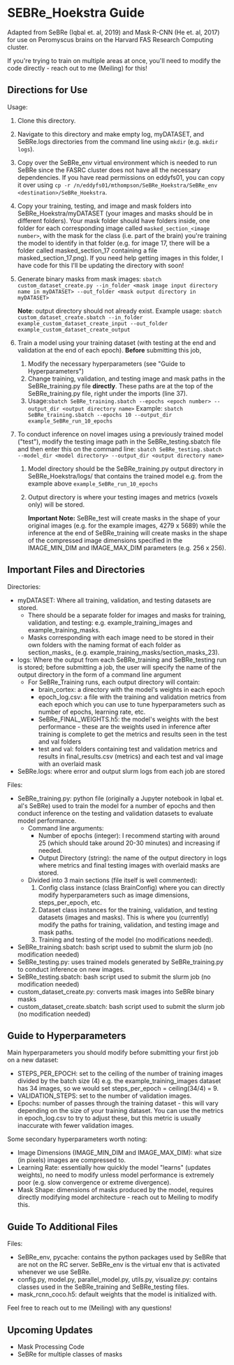 # SEBRe_Hoekstra Guide

Adapted from SeBRe (Iqbal et. al, 2019) and Mask R-CNN (He et. al, 2017) for use on Peromyscus brains on the Harvard FAS Research Computing cluster. 

If you're trying to train on multiple areas at once, you'll need to modify the code directly - reach out to me (Meiling) for this!

## Directions for Use

Usage: 

1. Clone this directory.

2. Navigate to this directory and make empty log, myDATASET, and SeBRe.logs directories from the command line using `mkdir` (e.g. `mkdir logs`).

3. Copy over the SeBRe_env virtual environment which is needed to run SeBRe since the FASRC cluster does not have all the necessary dependencies. If you have read permissions on eddyfs01, you can copy it over using `cp -r /n/eddyfs01/mthompson/SeBRe_Hoekstra/SeBRe_env <destination>/SeBRe_Hoekstra`.

4. Copy your training, testing, and image and mask folders into SeBRe_Hoekstra/myDATASET (your images and masks should be in different folders). Your mask folder should have folders inside, one folder for each corresponding image called `masked_section_<image number>`, with the mask for the class (i.e. part of the brain) you're training the model to identify in that folder (e.g. for image 17, there will be a folder called masked_section_17 containing a file masked_section_17.png). If you need help getting images in this folder, I have code for this I'll be updating the directory with soon! 

5. Generate binary masks from mask images: `sbatch custom_dataset_create.py --in_folder <mask image input directory name in myDATASET> --out_folder <mask output directory in myDATASET>`

   **Note**: output directory should not already exist.
   Example usage: `sbatch custom_dataset_create.sbatch --in_folder example_custom_dataset_create_input --out_folder example_custom_dataset_create_output `

6. Train a model using your training dataset (with testing at the end and validation at the end of each epoch). **Before** submitting this job, 

   1. Modify the necessary hyperparameters (see "Guide to Hyperparameters") 
   2. Change training, validation, and testing image and mask paths in the SeBRe_training.py file **directly**. These paths are at the top of the SeBRe_training.py file, right under the imports (line 37).
   3. Usage:`sbatch SeBRe_training.sbatch --epochs <epoch number> --output_dir <output directory name>`
      Example: `sbatch SeBRe_training.sbatch --epochs 10 --output_dir example_SeBRe_run_10_epochs`

7. To conduct inference on novel images using a previously trained model ("test"), modify the testing image path in the SeBRe_testing.sbatch file and then enter this on the command line: `sbatch SeBRe_testing.sbatch --model_dir <model directory> --output_dir <output directory name>`

   1. Model directory should be the SeBRe_training.py output directory in SeBRe_Hoekstra/logs/ that contains the trained model e.g. from the example above `example_SeBRe_run_10_epochs`

   2. Output directory is where your testing images and metrics (voxels only) will be stored.

      **Important Note:** SeBRe_test will create masks in the shape of your original images (e.g. for the example images, 4279 x 5689) while the inference at the end of SeBRe_training will create masks in the shape of the compressed image dimensions specified in the IMAGE_MIN_DIM and IMAGE_MAX_DIM parameters (e.g. 256 x 256).

## Important Files and Directories

Directories:

- myDATASET: Where all training, validation, and testing datasets are stored. 
  - There should be a separate folder for images and masks for training, validation, and testing: e.g. example_training_images and example_training_masks. 
  - Masks corresponding with each image need to be stored in their own folders with the naming format of each folder as section_masks_<corresponding image number> (e.g. example_training_masks/section_masks_23). 
- logs: Where the output from each SeBRe_training and SeBRe_testing run is stored; before submitting a job, the user will specify the name of the output directory in the form of a command line argument 
  - For SeBRe_Training runs, each output directory will contain:
    - brain_cortex<date>: a directory with the model's weights in each epoch  
    - epoch_log.csv: a file with the training and validation metrics from each epoch which you can use to tune hyperparameters such as number of epochs, learning rate, etc.
    - SeBRe_FINAL_WEIGHTS.h5: the model's weights with the best performance - these are the weights used in inference after training is complete to get the metrics and results seen in the test and val folders
    - test and val: folders containing test and validation metrics and results in final_results.csv (metrics) and each test and val image with an overlaid mask
- SeBRe.logs: where error and output slurm logs from each job are stored 

Files:

- SeBRe_training.py: python file (originally a Jupyter notebook in Iqbal et. al's SeBRe) used to train the model for a number of epochs and then conduct inference on the testing and validation datasets to evaluate model performance.
  - Command line arguments: 
    - Number of epochs (integer): I recommend starting with around 25 (which should take around 20-30 minutes) and increasing if needed.
    - Output Directory (string): the name of the output directory in logs where metrics and final testing images with overlaid masks are stored.
  - Divided into 3 main sections (file itself is well commented): 
    1. Config class instance (class BrainConfig) where you can directly modify hyperparameters such as image dimensions, steps_per_epoch, etc.
    2. Dataset class instances for the training, validation, and testing datasets (images and masks). This is where you (currently) modify the paths for training, validation, and testing image and mask paths.
    3. Training and testing of the model (no modifications needed). 
- SeBRe_training.sbatch: bash script used to submit the slurm job (no modification needed)
- SeBRe_testing.py: uses trained models generated by SeBRe_training.py to conduct inference on new images.
- SeBRe_testing.sbatch: bash script used to submit the slurm job (no modification needed)
- custom_dataset_create.py: converts mask images into SeBRe binary masks
- custom_dataset_create.sbatch: bash script used to submit the slurm job (no modification needed)

## Guide to Hyperparameters

Main hyperparameters you should modify before submitting your first job on a new dataset:

- STEPS_PER_EPOCH: set to the ceiling of the number of training images divided by the batch size (4) e.g. the example_training_images dataset has 34 images, so we would set steps_per_epoch = ceiling(34/4) = 9.
- VALIDATION_STEPS: set to the number of validation images.
- Epochs: number of passes through the training dataset - this will vary depending on the size of your training dataset. You can use the metrics in epoch_log.csv to try to adjust these, but this metric is usually inaccurate with fewer validation images. 

Some secondary hyperparameters worth noting:

- Image Dimensions (IMAGE_MIN_DIM and IMAGE_MAX_DIM): what size (in pixels) images are compressed to.
- Learning Rate: essentially how quickly the model "learns" (updates weights), no need to modify unless model performance is extremely poor (e.g. slow convergence or extreme divergence).
- Mask Shape: dimensions of masks produced by the model, requires directly modifying model architecture - reach out to Meiling to modify this. 

## Guide To Additional Files

Files:

- SeBRe_env, pycache: contains the python packages used by SeBRe that are not on the RC server. SeBRe_env is the virtual env that is activated whenever we use SeBRe. 
- config.py, model.py, parallel_model.py, utils.py, visualize.py: contains classes used in the SeBRe_training and SeBRe_testing files.
- mask_rcnn_coco.h5: default weights that the model is initialized with. 

Feel free to reach out to me (Meiling) with any questions!

## Upcoming Updates 

- Mask Processing Code
- SeBRe for multiple classes of masks